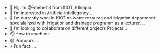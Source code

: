 - 👋 Hi, I’m @Emebet13 from KIOT, Ethiopia
- 👀 I’m interested in Artificial intellegency...
- 🌱 I’m currently work in KIOT as water resource and irrigation department specialalized with irrigation and drainage programm as a lecturer,  ...
- 💞️ I’m looking to collaborate on different projects Projects...
- 📫 How to reach me ...
- 😄 Pronouns: ...
- ⚡ Fun fact: ...

<!---
Emebet13/Emebet13 is a ✨ special ✨ repository because its `README.md` (this file) appears on your GitHub profile.
You can click the Preview link to take a look at your changes.
--->
